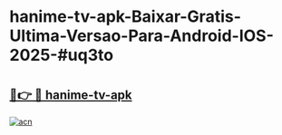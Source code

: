 # hanime-tv-apk-Baixar-Gratis-Ultima-Versao-Para-Android-IOS-2025-#uq3to

# <h2><a href="https://ainizakaria.my?title=hanime-tv-apk&ref=25M">🔗👉 🔴 hanime-tv-apk</a></h2>

[![acn](https://github.com/user-attachments/assets/0f9c940e-d8b0-45ae-aac7-cd30a18b3e1c)](https://ainizakaria.my?title=hanime-tv-apk&ref=25M)

